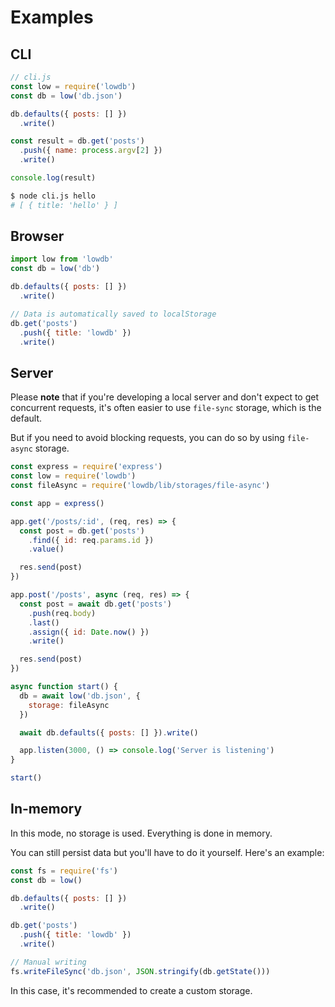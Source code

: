 # Examples

## CLI

```js
// cli.js
const low = require('lowdb')
const db = low('db.json')

db.defaults({ posts: [] })
  .write()

const result = db.get('posts')
  .push({ name: process.argv[2] })
  .write()

console.log(result)
```

```sh
$ node cli.js hello
# [ { title: 'hello' } ]
```

## Browser

```js
import low from 'lowdb'
const db = low('db')

db.defaults({ posts: [] })
  .write()

// Data is automatically saved to localStorage
db.get('posts')
  .push({ title: 'lowdb' })
  .write()
```

## Server

Please __note__ that if you're developing a local server and don't expect to get concurrent requests, it's often easier to use `file-sync` storage, which is the default.

But if you need to avoid blocking requests, you can do so by using `file-async` storage.

```js
const express = require('express')
const low = require('lowdb')
const fileAsync = require('lowdb/lib/storages/file-async')

const app = express()

app.get('/posts/:id', (req, res) => {
  const post = db.get('posts')
    .find({ id: req.params.id })
    .value()

  res.send(post)
})

app.post('/posts', async (req, res) => {
  const post = await db.get('posts')
    .push(req.body)
    .last()
    .assign({ id: Date.now() })
    .write()

  res.send(post)
})

async function start() {
  db = await low('db.json', {
    storage: fileAsync
  })

  await db.defaults({ posts: [] }).write()

  app.listen(3000, () => console.log('Server is listening')  
}

start()
```

## In-memory

In this mode, no storage is used. Everything is done in memory.

You can still persist data but you'll have to do it yourself. Here's an example:

```js
const fs = require('fs')
const db = low()

db.defaults({ posts: [] })
  .write()

db.get('posts')
  .push({ title: 'lowdb' })
  .write()

// Manual writing
fs.writeFileSync('db.json', JSON.stringify(db.getState()))
```

In this case, it's recommended to create a custom storage.
